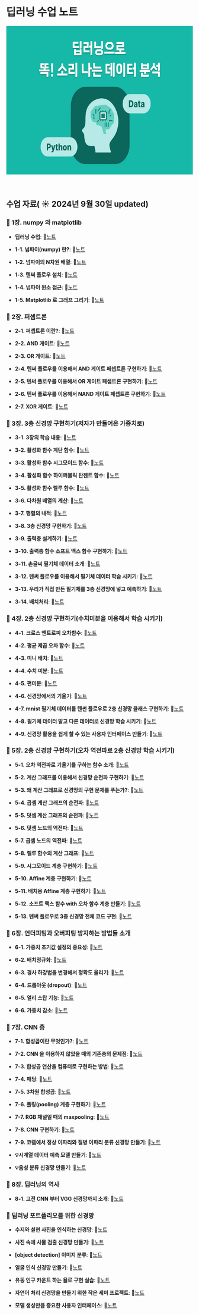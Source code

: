 # 딥러닝 수업 노트

<img src="딥러닝.png" width="600" height="400">

&nbsp;

## 수업 자료( ☀️ 2024년 9월 30일 updated)



### 📒 1장. numpy 와 matplotlib
- **딥러닝 수업**:  📄[노트](https://www.notion.so/111df982be6580ac9387c8afa4302858)
  &nbsp;

- **1-1. 넘파이(numpy) 란?**:  📄[노트](https://www.notion.so/1-numpy-111df982be65803a8fcafc6c1cfae343?pvs=21)

- **1-2. 넘파이의 N차원 배열**:  📄[노트](https://www.notion.so/2-N-111df982be6580d28e22d1f16c91476f?pvs=21)

- **1-3. 텐써 플로우 설치**:  📄[노트](https://www.notion.so/3-111df982be65803dbd11c806162bb5cf?pvs=21)

- **1-4. 넘파이 원소 접근**:  📄[노트](https://www.notion.so/4-111df982be65807ab698c36ff228c519?pvs=21)

- **1-5. Matplotlib 로 그래프 그리기**:  📄[노트](https://www.notion.so/1-5-Matplotlib-113df982be65805db730c6720d3d1353?pvs=21)





### 📒 2장. 퍼셉트론
- **2-1. 퍼셉트론 이란?**:  📄[노트](https://www.notion.so/2-1-113df982be658046849dca331aa08844?pvs=21)
  &nbsp;

- **2-2. AND 게이트**:  📄[노트](https://www.notion.so/2-2-AND-113df982be6580eda60ef0d270366d36?pvs=21)

- **2-3. OR 게이트**:  📄[노트](https://www.notion.so/2-3-OR-113df982be6580b89f24eae2e8c8c96d?pvs=21)

- **2-4. 텐써 플로우를 이용해서 AND 게이트 페셉트론 구현하기**:  📄[노트](https://www.notion.so/2-4-AND-113df982be65805399c5d82a066c2ce3?pvs=21)

- **2-5. 텐써 플로우를 이용해서 OR 게이트 페셉트론 구현하기**:  📄[노트](https://www.notion.so/2-5-OR-113df982be6580458246ff246b54c106?pvs=21)

- **2-6. 텐써 플로우를 이용해서 NAND 게이트 페셉트론 구현하기**:  📄[노트](https://www.notion.so/2-6-NAND-113df982be6580039fddd871ec4e1811?pvs=21)

- **2-7. XOR 게이트**:  📄[노트](https://www.notion.so/2-7-XOR-113df982be65809dbeb5e7ad3d0b872a?pvs=21)





### 📒 3장. 3층 신경망 구현하기(저자가 만들어온 가중치로)
- **3-1. 3장의 학습 내용**:  📄[노트](https://www.notion.so/3-1-3-113df982be6580d2903de3b0d2ebbedb?pvs=21)
  &nbsp;
  
- **3-2. 활성화 함수 계단 함수**:  📄[노트](https://www.notion.so/3-2-113df982be6580c9b78bf8a6ce09e9e8?pvs=21)

- **3-3. 활성화 함수 시그모이드 함수**:  📄[노트](https://www.notion.so/3-3-113df982be6580309713f0a604efe98c?pvs=21)

- **3-4. 활성화 함수 하이퍼블릭 탄젠트 함수**:  📄[노트](https://www.notion.so/3-4-116df982be6580bb846cf8db3474066c?pvs=21)

- **3-5. 활성화 함수 렐루 함수**:  📄[노트](https://www.notion.so/3-5-116df982be6580f3b135c4a5fe941b47?pvs=21)

- **3-6. 다차원 배열의 계산**:  📄[노트](https://www.notion.so/3-6-116df982be6580f4af6df2f09318504e?pvs=21)

- **3-7. 행렬의 내적**:  📄[노트](https://www.notion.so/3-7-116df982be6580908f4af08a2d5b3331?pvs=21)

- **3-8. 3층 신경망 구현하기**:  📄[노트](https://www.notion.so/3-8-3-116df982be6580e1b683d651def7de62?pvs=21)

- **3-9. 출력층 설계하기**:  📄[노트](https://www.notion.so/3-9-116df982be658083a8b9dd57da207075?pvs=21)

- **3-10. 출력층 함수 소프트 맥스 함수 구현하기**:  📄[노트](https://www.notion.so/3-10-118df982be65802ebdc1daec57eaf82a?pvs=21)

- **3-11. 손글씨 필기체 데이터 소개**:  📄[노트](https://www.notion.so/3-11-118df982be65804fae4fedd452b04489?pvs=21)

- **3-12. 텐써 플로우를 이용해서 필기체 데이터 학습 시키기**:  📄[노트](https://www.notion.so/3-12-118df982be6580f4881ee469de64b741?pvs=21)

- **3-13. 우리가 직접 만든 필기체를 3층 신경망에 넣고 예측하기**:  📄[노트](https://www.notion.so/3-13-3-118df982be658016bbd3ea5a769747a3?pvs=21)

- **3-14. 배치처리**:  📄[노트](https://www.notion.so/3-14-118df982be658010809bd2471f9886e4?pvs=21)





### 📒 4장. 2층 신경망 구현하기(수치미분을 이용해서 학습 시키기)
- **4-1. 크로스 엔트로피 오차함수**:  📄[노트](https://www.notion.so/4-1-118df982be65803eb593d8553b7de1e3?pvs=21)
  &nbsp;

- **4-2. 평균 제곱 오차 함수**:  📄[노트](https://www.notion.so/4-2-118df982be658038b956d3b07eee3de4?pvs=21)

- **4-3. 미니 배치**:  📄[노트](https://www.notion.so/4-3-119df982be6580d284acf276d83ff6c6?pvs=21)

- **4-4. 수치 미분**:  📄[노트](https://www.notion.so/4-4-119df982be658023b53ec7f205e9dcbf?pvs=21)

- **4-5. 편미분**:  📄[노트](https://www.notion.so/4-5-119df982be65807bb1bcd9525162f8f9?pvs=21)

- **4-6. 신경망에서의 기울기**:  📄[노트](https://www.notion.so/4-6-119df982be6580a2975fd1a7ab6c8012?pvs=21)

- **4-7. mnist 필기체 데이터를 텐썬 플로우로 2층 신경망 클래스 구현하기**:  📄[노트](https://www.notion.so/4-7-mnist-2-119df982be6580a7b0ede03b90b1aa3b?pvs=21)

- **4-8. 필기체 데이터 말고 다른 데이터로 신경망 학습 시키기**:  📄[노트](https://www.notion.so/4-8-119df982be6580c59972d1d69525d8d6?pvs=21)

- **4-9. 신경망 활용을 쉽게 할 수 있는 사용자 인터페이스 만들기**:  📄[노트](https://www.notion.so/4-9-11bdf982be6580cab739e3ea2d37ea1a?pvs=21)





### 📒 5장. 2층 신경망 구현하기(오차 역전파로 2층 신경망 학습 시키기)
- **5-1. 오차 역전파로 기울기를 구하는 함수 소개**:  📄[노트](https://www.notion.so/5-1-119df982be65804699fbe0f8032f3454?pvs=21)
  &nbsp;

- **5-2. 계산 그래프를 이용해서 신경망 순전파 구현하기**:  📄[노트](https://www.notion.so/5-2-119df982be6580208217c58c3efa29de?pvs=21)

- **5-3. 왜 계산 그래프로 신경망의 구현 문제를 푸는가?**:  📄[노트](https://www.notion.so/5-3-119df982be6580d1b2a3d78bf3cfd4be?pvs=21)

- **5-4. 곱셈 계산 그래프의 순전파**:  📄[노트](https://www.notion.so/5-4-11bdf982be6580718082f0bd834c8812?pvs=21)

- **5-5. 덧셈 계산 그래프의 순전파**:  📄[노트](https://www.notion.so/5-5-11bdf982be6580d1a282cf3d00672b35?pvs=21)

- **5-6. 덧셈 노드의 역전파**:  📄[노트](https://www.notion.so/5-6-11bdf982be658005bb39dedb6fb12c71?pvs=21)

- **5-7. 곱셈 노드의 역전파**:  📄[노트](https://www.notion.so/5-7-11bdf982be65805998d0c5be8fa186f1?pvs=21)

- **5-8. 렐루 함수의 계산 그래프**:  📄[노트](https://www.notion.so/5-8-11cdf982be65806f9841fc08577b7294?pvs=21)

- **5-9. 시그모이드 계층 구현하기**:  📄[노트](https://www.notion.so/5-9-11cdf982be65805a9a4ee28723ecc7aa?pvs=21)

- **5-10. Affine 계층 구현하기**:  📄[노트](https://www.notion.so/5-10-Affine-11cdf982be6580dfb88fd012f2c6b5b8?pvs=21)

- **5-11. 배치용 Affine 계층 구현하기**:  📄[노트](https://www.notion.so/5-11-Affine-11cdf982be6580a68a34f6c1d8518a46?pvs=21)

- **5-12. 소프트 맥스 함수 with 오차 함수 계층 만들기**:  📄[노트](https://www.notion.so/5-12-with-11cdf982be6580da8060fec70ccb3266?pvs=21)

- **5-13. 텐써 플로우로 3층 신경망 전체 코드 구현**:  📄[노트](https://www.notion.so/5-13-3-11fdf982be6580c09013d0ba4ecc5ef7?pvs=21)





### 📒 6장. 언더피팅과 오버피팅 방지하는 방법들 소개
- **6-1. 가중치 초기값 설정의 중요성**:  📄[노트](https://www.notion.so/6-1-11fdf982be6580c184fad6390bb85f03?pvs=21)
  &nbsp;

- **6-2. 배치정규화**:  📄[노트](https://www.notion.so/6-2-11fdf982be65800da905e6635afee084?pvs=21)

- **6-3. 경사 하강법을 변경해서 정확도 올리기**:  📄[노트](https://www.notion.so/6-3-11fdf982be65801e8be0d43bea088abf?pvs=21)

- **6-4. 드롭아웃 (dropout)**:  📄[노트](https://www.notion.so/6-4-dropout-120df982be6580e4b93cd3f49764f291?pvs=21)

- **6-5. 얼리 스탑 기능**:  📄[노트](https://www.notion.so/6-5-120df982be65809385c4d51f79612e94?pvs=21)

- **6-6. 가중치 감소**:  📄[노트](https://www.notion.so/6-6-120df982be658038adb6d3bf64f7fb98?pvs=21)





### 📒 7장. CNN 층
- **7-1. 합성곱이란 무엇인가?**:  📄[노트](https://www.notion.so/7-1-120df982be658008ab63fec27b246859?pvs=21)
  &nbsp;

- **7-2. CNN 을 이용하지 않았을 때의 기존층의 문제점**:  📄[노트](https://www.notion.so/7-2-CNN-120df982be65804facb4d192d3865479?pvs=21)

- **7-3. 합성곱 연산을 컴퓨터로 구현하는 방법**:  📄[노트](https://www.notion.so/7-3-120df982be6580d4b532eed020d6d374?pvs=21)

- **7-4. 패딩**:  📄[노트](https://www.notion.so/7-4-121df982be658095aef6e1cbf34161c1?pvs=21)

- **7-5. 3차원 합성곱**:  📄[노트](https://www.notion.so/7-5-3-121df982be6580e891fde690a791c2cf?pvs=21)

- **7-6. 풀링(pooling) 계층 구현하기**:  📄[노트](https://www.notion.so/7-6-pooling-121df982be6580438559cf34e189cfb5?pvs=21)

- **7-7. RGB 채널일 때의 maxpooling**:  📄[노트](https://www.notion.so/7-7-RGB-maxpooling-121df982be6580329411e47e26650619?pvs=21)

- **7-8. CNN 구현하기**:  📄[노트](https://www.notion.so/7-8-CNN-121df982be6580928201cc296b2e3109?pvs=21)

- **7-9. 코렙에서 정상 이파리와 질병 이파리 분류 신경망 만들기**:  📄[노트](https://www.notion.so/7-9-122df982be6580998a91dcec43982c9a?pvs=21)
  
- **💡시계열 데이터 예측 모델 만들기**:  📄[노트](https://www.notion.so/11fdf982be6580cc9c77f078c43e8fa6?pvs=21)

- **💡음성 분류 신경망 만들기**:  📄[노트](https://www.notion.so/123df982be6580a0acd1ca18c738be66?pvs=21)





### 📒 8장. 딥러닝의 역사
- **8-1. 고전 CNN 부터 VGG 신경망까지 소개**:  📄[노트](https://www.notion.so/8-1-CNN-VGG-122df982be658010b577e10b6d3111d4?pvs=21)
  &nbsp;





### 📒 딥러닝 포트폴리오를 위한 신경망
- **수지와 설현 사진을 인식하는 신경망**:  📄[노트](https://www.notion.so/127df982be658005879fefc579212008?pvs=21)

- **사진 속에 사물 검출 신경망 만들기**:  📄[노트](https://www.notion.so/129df982be65804b8fa4f7193a0a37d3?pvs=21)

- **[object detection] 이미지 분류**:  📄[노트](https://www.notion.so/object-detection-12ddf982be65802988b2e1ed29c50328?pvs=21)

- **얼굴 인식 신경망 만들기**:  📄[노트](https://www.notion.so/12ddf982be65801b9891df01c4b70eea?pvs=21)

- **유동 인구 카운트 하는 욜로 구현 실습**:  📄[노트](https://www.notion.so/12edf982be658043b0abfa7ec09f9803?pvs=21)

- **자연어 처리 신경망을 만들기 위한 작은 세미 프로젝트**:  📄[노트](https://www.notion.so/12edf982be6580669d19cebf043f3a86?pvs=21)
  
- **모델 생성만큼 중요한 사용자 인터페이스**:  📄[노트](https://www.notion.so/130df982be6580169613e6bd29348531?pvs=21)
